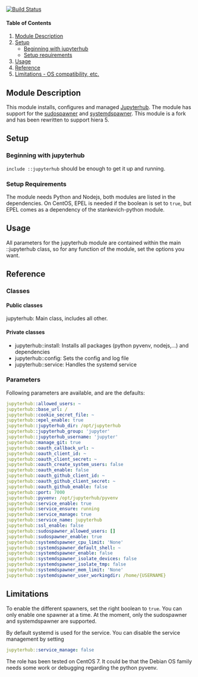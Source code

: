[![Build Status](https://travis-ci.org/yorickps/puppet-jupyterhub.svg?branch=master)](https://travis-ci.org/yorickps/puppet-jupyterhub)

#### Table of Contents

1. [Module Description](#module-description)
1. [Setup](#setup)
    * [Beginning with jupyterhub](#beginning-with-jupyterhub)
    * [Setup requirements](#setup-requirements)
1. [Usage](#usage)
1. [Reference](#reference)
1. [Limitations - OS compatibility, etc.](#limitations)


## Module Description

This module installs, configures and managed [Jupyterhub](https://github.com/jupyterhub/jupyterhub). The module has support for the [sudospawner](https://github.com/jupyterhub/sudospawner) and [systemdspawner](https://github.com/jupyterhub/systemdspawner). This module is a fork and has been rewritten to support hiera 5.

## Setup

### Beginning with jupyterhub

`include ::jupyterhub` should be enough to get it up and running.


### Setup Requirements

The module needs Python and Nodejs, both modules are listed in the dependencies. On CentOS, EPEL is needed if the boolean is set to `true`, but EPEL comes as a dependency of the stankevich-python module.

## Usage

All parameters for the jupyterhub module are contained within the main ::jupyterhub class, so for any function of the module, set the options you want.


## Reference

### Classes

#### Public classes

jupyterhub: Main class, includes all other.

#### Private classes

- jupyterhub::install: Installs all packages (python pyvenv, nodejs,...) and dependencies
- jupyterhub::config: Sets the config and log file
- jupyterhub::service: Handles the systemd service

### Parameters

Following parameters are available, and are the defaults:

```yaml
jupyterhub::allowed_users: ~
jupyterhub::base_url: /
jupyterhub::cookie_secret_file: ~
jupyterhub::epel_enable: true
jupyterhub::jupyterhub_dir: /opt/jupyterhub
jupyterhub::jupyterhub_group: 'jupyter'
jupyterhub::jupyterhub_username: 'jupyter'
jupyterhub::manage_git: true
jupyterhub::oauth_callback_url: ~
jupyterhub::oauth_client_id: ~
jupyterhub::oauth_client_secret: ~
jupyterhub::oauth_create_system_users: false
jupyterhub::oauth_enable: false
jupyterhub::oauth_github_client_id: ~
jupyterhub::oauth_github_client_secret: ~
jupyterhub::oauth_github_enable: false
jupyterhub::port: 7000
jupyterhub::pyvenv: /opt/jupyterhub/pyvenv
jupyterhub::service_enable: true
jupyterhub::service_ensure: running
jupyterhub::service_manage: true
jupyterhub::service_name: jupyterhub
jupyterhub::ssl_enable: false
jupyterhub::sudospawner_allowed_users: []
jupyterhub::sudospawner_enable: true
jupyterhub::systemdspawner_cpu_limit: 'None'
jupyterhub::systemdspawner_default_shell: ~
jupyterhub::systemdspawner_enable: false
jupyterhub::systemdspawner_isolate_devices: false
jupyterhub::systemdspawner_isolate_tmp: false
jupyterhub::systemdspawner_mem_limit: 'None'
jupyterhub::systemdspawner_user_workingdir: /home/{USERNAME}
```

## Limitations

To enable the different spawners, set the right boolean to `true`. You can only enable one spawner at a time.
At the moment, only the sudospawner and systemdspawner are supported.

By default systemd is used for the service. You can disable the service management by setting

```yaml
jupyterhub::service_manage: false
```

The role has been tested on CentOS 7. It could be that the Debian OS family needs some work or debugging regarding the python pyvenv.
